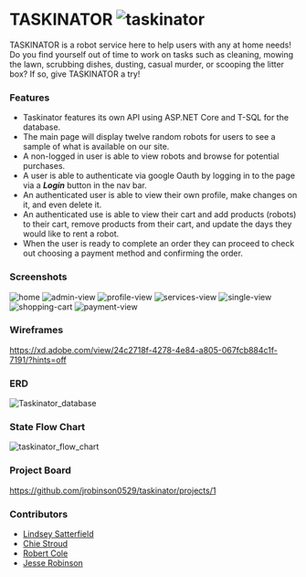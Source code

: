 # TASKINATOR ![taskinator](https://user-images.githubusercontent.com/45837967/140614832-92a3294f-15ef-438e-82b9-efa8cf8fc17c.png)

TASKINATOR is a robot service here to help users with any at home needs! Do you find yourself out of time to work on tasks such as cleaning, mowing the lawn, scrubbing dishes, dusting, casual murder, or scooping the litter box? If so, give TASKINATOR a try!

### Features
- Taskinator features its own API using ASP.NET Core and T-SQL for the database.
- The main page will display twelve random robots for users to see a sample of what is available on our site.
- A non-logged in user is able to view robots and browse for potential purchases.
- A user is able to authenticate via google Oauth by logging in to the page via a ***Login*** button in the nav bar.
- An authenticated user is able to view their own profile, make changes on it, and even delete it.
- An authenticated use is able to view their cart and add products (robots) to their cart, remove products from their cart, and update the days they would like to rent a robot.
- When the user is ready to complete an order they can proceed to check out choosing a payment method and confirming the order.
### Screenshots
![home](https://user-images.githubusercontent.com/45837967/144716794-697d755f-15d1-49e1-ad10-99c0e66b7792.png)
![admin-view](https://user-images.githubusercontent.com/45837967/144716796-a3c7b779-18fd-4e0a-a7da-ada64b1db9cb.png)
![profile-view](https://user-images.githubusercontent.com/45837967/144716798-e93c095a-36c9-4e08-b1e5-d57f4fd39c92.png)
![services-view](https://user-images.githubusercontent.com/45837967/144716799-921e5e76-7c53-431a-add7-8177f2041a89.png)
![single-view](https://user-images.githubusercontent.com/45837967/144716847-259eeab7-250e-42eb-a2d6-df0af33eb5c7.png)
![shopping-cart](https://user-images.githubusercontent.com/45837967/144716800-44a6ab91-c27a-4f68-a55f-f63eb2a1e9e0.png)
![payment-view](https://user-images.githubusercontent.com/45837967/144716802-cc092314-0fb7-4af4-9269-28a6f01eb1a0.png)
### Wireframes
https://xd.adobe.com/view/24c2718f-4278-4e84-a805-067fcb884c1f-7191/?hints=off
### ERD
![Taskinator_database](https://user-images.githubusercontent.com/45837967/136485002-913a7e5e-9e07-4f9c-b4e1-8d4abf451b2c.png)
### State Flow Chart
![taskinator_flow_chart](https://user-images.githubusercontent.com/45837967/140614940-4eba2610-92e2-43ac-acc0-8521232545a5.png)
### Project Board
https://github.com/jrobinson0529/taskinator/projects/1
### Contributors
- [Lindsey Satterfield](https://github.com/lindseysatterfield)
- [Chie Stroud](https://github.com/chiestroud)
- [Robert Cole](https://github.com/robertncole1)
- [Jesse Robinson](https://github.com/jrobinson0529)
